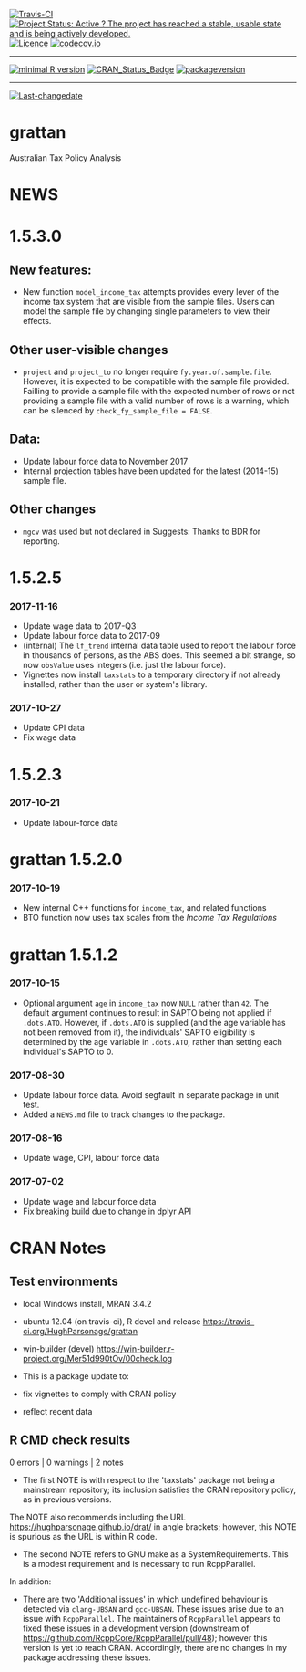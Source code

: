 [![Travis-CI](https://travis-ci.org/HughParsonage/formalCoverage.svg?branch=master)](https://travis-ci.org/HughParsonage/grattan?branch=master) [![Project Status: Active ? The project has reached a stable, usable state and is being actively developed.](http://www.repostatus.org/badges/latest/active.svg)](http://www.repostatus.org/#active) [![Licence](https://img.shields.io/badge/licence-GPL--2-blue.svg)](https://www.gnu.org/licenses/old-licenses/gpl-2.0.html) [![codecov.io](https://codecov.io/github/HughParsonage/grattan/coverage.svg?branch=master)](https://codecov.io/github/HughParsonage/grattan?branch=master)

------------------------------------------------------------------------

[![minimal R version](https://img.shields.io/badge/R%3E%3D-2.10-6666ff.svg)](https://cran.r-project.org/) [![CRAN\_Status\_Badge](http://www.r-pkg.org/badges/version/grattan)](https://cran.r-project.org/package=grattan) [![packageversion](https://img.shields.io/badge/Package%20version-1.5.3.0-orange.svg?style=flat-square)](commits/master)

------------------------------------------------------------------------

[![Last-changedate](https://img.shields.io/badge/last%20change-2018--01--20-orange.svg)](/commits/master)

grattan
=======

Australian Tax Policy Analysis

NEWS
====

1.5.3.0
=======

New features:
-------------

-   New function `model_income_tax` attempts provides every lever of the income tax system that are visible from the sample files. Users can model the sample file by changing single parameters to view their effects.

Other user-visible changes
--------------------------

-   `project` and `project_to` no longer require `fy.year.of.sample.file`. However, it is expected to be compatible with the sample file provided. Failling to provide a sample file with the expected number of rows or not providing a sample file with a valid number of rows is a warning, which can be silenced by `check_fy_sample_file = FALSE`.

Data:
-----

-   Update labour force data to November 2017
-   Internal projection tables have been updated for the latest (2014-15) sample file.

Other changes
-------------

-   `mgcv` was used but not declared in Suggests: Thanks to BDR for reporting.

1.5.2.5
=======

### 2017-11-16

-   Update wage data to 2017-Q3
-   Update labour force data to 2017-09
-   (internal) The `lf_trend` internal data table used to report the labour force in thousands of persons, as the ABS does. This seemed a bit strange, so now `obsValue` uses integers (i.e. just the labour force).
-   Vignettes now install `taxstats` to a temporary directory if not already installed, rather than the user or system's library.

### 2017-10-27

-   Update CPI data
-   Fix wage data

1.5.2.3
=======

### 2017-10-21

-   Update labour-force data

grattan 1.5.2.0
===============

### 2017-10-19

-   New internal C++ functions for `income_tax`, and related functions
-   BTO function now uses tax scales from the *Income Tax Regulations*

grattan 1.5.1.2
===============

### 2017-10-15

-   Optional argument `age` in `income_tax` now `NULL` rather than `42`.
    The default argument continues to result in SAPTO being not applied if `.dots.ATO`. However, if `.dots.ATO` is supplied (and the age variable has not been removed from it), the individuals' SAPTO eligibility is determined by the age variable in `.dots.ATO`, rather than setting each individual's SAPTO to 0.

### 2017-08-30

-   Update labour force data. Avoid segfault in separate package in unit test.
-   Added a `NEWS.md` file to track changes to the package.

### 2017-08-16

-   Update wage, CPI, labour force data

### 2017-07-02

-   Update wage and labour force data
-   Fix breaking build due to change in dplyr API

CRAN Notes
==========

Test environments
-----------------

-   local Windows install, MRAN 3.4.2
-   ubuntu 12.04 (on travis-ci), R devel and release <https://travis-ci.org/HughParsonage/grattan>
-   win-builder (devel) <https://win-builder.r-project.org/Mer51d990tOv/00check.log>

-   This is a package update to:
-   fix vignettes to comply with CRAN policy
-   reflect recent data

R CMD check results
-------------------

0 errors | 0 warnings | 2 notes

-   The first NOTE is with respect to the 'taxstats' package not being a mainstream repository; its inclusion satisfies the CRAN repository policy, as in previous versions.

The NOTE also recommends including the URL <https://hughparsonage.github.io/drat/> in angle brackets; however, this NOTE is spurious as the URL is within R code.

-   The second NOTE refers to GNU make as a SystemRequirements. This is a modest requirement and is necessary to run RcppParallel.

In addition:

-   There are two 'Additional issues' in which undefined behaviour is detected via `clang-UBSAN` and `gcc-UBSAN`. These issues arise due to an issue with `RcppParallel`. The maintainers of `RcppParallel` appears to fixed these issues in a development version (downstream of <https://github.com/RcppCore/RcppParallel/pull/48>); however this version is yet to reach CRAN. Accordingly, there are no changes in my package addressing these issues.
